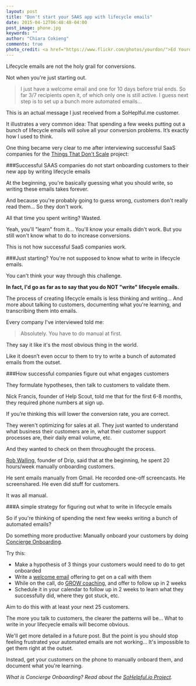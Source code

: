 ```yaml
---
layout: post
title: "Don't start your SAAS app with lifecycle emails"
date: 2015-04-12T06:48:48-04:00
post_image: phone.jpg
keywords: ""
author: "Chiara Cokieng"
comments: true
photo_credit: <a href="https://www.flickr.com/photos/yourdon/">Ed Yourdon</a>
---
```

Lifecycle emails are not the holy grail for conversions.

Not when you're just starting out.

>I just have a welcome email and one for 10 days before  trial ends. So far 3/7 recipients open it, of which only one is still active. I guess next step is to set up a bunch more automated emails...

This is an actual message I just received from a SoHeplful.me customer.

It illustrates a very common idea: That spending a few weeks putting out a bunch of lifecycle emails will solve all your conversion problems. It’s exactly how I used to think.

One thing became very clear to me after interviewing successful SaaS companies for the [Things That Don't Scale](http://blog.sohelpful.io/things_dont_scale/) project:

###Successful SAAS companies do not start onboarding customers to their new app by writing lifecycle emails

At the beginning, you're basically guessing what you should write, so writing these emails takes forever.

And because you're probably going to guess wrong, customers don't really read them... So they don't work.

All that time you spent writing? Wasted.

Yeah, you'll "learn" from it... You'll know your emails didn't work. But you still won't know what to do to increase conversions.

This is not how successful SaaS companies work.

###Just starting? You're not supposed to know what to write in lifecycle emails.

You can't think your way through this challenge.

**In fact, I'd go as far as to say that  you do NOT "write" lifecyele emails.**

The process of creating lifecycle emails is less thinking and writing... And more about talking to customers, documenting what you're learning, and transcribing them into emails.

Every company I've interviewed told me:

>Absolutely. You have to do manual at first.

They say it like it's the most obvious thing in the world.

Like it doesn’t even occur to them to try to write a bunch of automated emails from the outset.

###How successful companies figure out what engages customers

They formulate hypotheses, then talk to customers to validate them.

Nick Francis, founder of Help Scout, told me that for the first 6-8 months, they required phone numbers at sign up.

If you’re thinking this will lower the conversion rate,  you are correct.

They weren't optimizing for sales at all. They just wanted to understand what business their customers are in, what their customer support processes are, their daily email volume, etc.

And they wanted to  check on them throughought the process.

[Rob Walling](http://blog.sohelpful.io/blog/robwalling/), founder of Drip, said that at the beginning, he spent 20 hours/week manually onboarding customers.

He sent emails manually from Gmail. He recorded one-off screencasts. He screenshared. He even did stuff for customers.

It was all manual.

###A simple strategy for figuring out what to write in lifecycle emails

So if you're thinking of spending the next few weeks writing a bunch of automated emails?

Do something more productive: Manually onboard your customers by doing [Concierge Onboarding](http://blog.sohelpful.io/sohelpfulio/).

Try this:

+ Make a hypothesis of 3 things your customers would need to do to get onboarded
+ Write a [welcome email](http://blog.sohelpful.io/blog/onboarding_emails/) offering to get on a call with them
+ While on the call, do [GROW coaching](http://blog.sohelpful.io/blog/challenge-customers-during-your-saas-startups-onboarding/), and offer to follow up in 2 weeks
+ Schedule it in your calendar to follow up in 2 weeks to learn what they successfully did, where they got stuck, etc.

Aim to do this with at least your next 25 customers.

The more you talk to customers, the clearer the patterns will be... What to write in your lifecyecle emails will become obvious.

We'll get more detailed in a future post. But the point is you should stop feeling frustrated your automated emails are not working... It's impossible to get them right at the outset.

Instead, get your customers on the phone to manually onboard them, and document what you're learning.

*What is Concierge Onboarding? Read about the <a href="http://blog.sohelpful.io/sohelpfulio/index.html">SoHelpful.io Project</a>.*